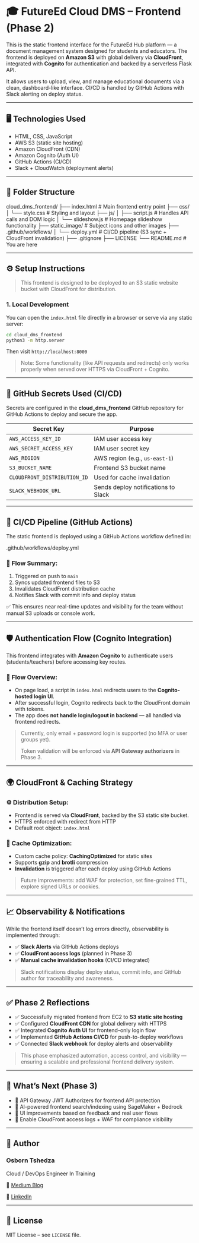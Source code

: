 # 🎓 FutureEd Cloud DMS – Frontend (Phase 2)

This is the static frontend interface for the FutureEd Hub platform — a document management system designed for students and educators. The frontend is deployed on **Amazon S3** with global delivery via **CloudFront**, integrated with **Cognito** for authentication and backed by a serverless Flask API.

It allows users to upload, view, and manage educational documents via a clean, dashboard-like interface. CI/CD is handled by GitHub Actions with Slack alerting on deploy status.

---

## 🖥️ Technologies Used

- HTML, CSS, JavaScript
- AWS S3 (static site hosting)
- Amazon CloudFront (CDN)
- Amazon Cognito (Auth UI)
- GitHub Actions (CI/CD)
- Slack + CloudWatch (deployment alerts)

---

## 📂 Folder Structure

cloud_dms_frontend/
├── index.html # Main frontend entry point
├── css/
│ └── style.css # Styling and layout
├── js/
│ ├── script.js # Handles API calls and DOM logic
│ └── slideshow.js # Homepage slideshow functionality
├── static_image/ # Subject icons and other images
├── .github/workflows/
│ └── deploy.yml # CI/CD pipeline (S3 sync + CloudFront invalidation)
├── .gitignore
├── LICENSE
└── README.md # You are here

---

## ⚙️ Setup Instructions

> This frontend is designed to be deployed to an S3 static website bucket with CloudFront for distribution.
> 

### 1. Local Development

You can open the `index.html` file directly in a browser or serve via any static server:

```bash
cd cloud_dms_frontend
python3 -m http.server

```

Then visit `http://localhost:8000`

> Note: Some functionality (like API requests and redirects) only works properly when served over HTTPS via CloudFront + Cognito.
> 

---

## 🔐 GitHub Secrets Used (CI/CD)

Secrets are configured in the **cloud_dms_frontend** GitHub repository for GitHub Actions to deploy and secure the app.

| Secret Key | Purpose |
| --- | --- |
| `AWS_ACCESS_KEY_ID` | IAM user access key |
| `AWS_SECRET_ACCESS_KEY` | IAM user secret key |
| `AWS_REGION` | AWS region (e.g., `us-east-1`) |
| `S3_BUCKET_NAME` | Frontend S3 bucket name |
| `CLOUDFRONT_DISTRIBUTION_ID` | Used for cache invalidation |
| `SLACK_WEBHOOK_URL` | Sends deploy notifications to Slack |

---

## 🚀 CI/CD Pipeline (GitHub Actions)

The static frontend is deployed using a GitHub Actions workflow defined in:

.github/workflows/deploy.yml

### 🔁 Flow Summary:

1. Triggered on push to `main`
2. Syncs updated frontend files to S3
3. Invalidates CloudFront distribution cache
4. Notifies Slack with commit info and deploy status

✅ This ensures near real-time updates and visibility for the team without manual S3 uploads or console work.

---

## 🛡️ Authentication Flow (Cognito Integration)

This frontend integrates with **Amazon Cognito** to authenticate users (students/teachers) before accessing key routes.

### 🔄 Flow Overview:

- On page load, a script in `index.html` redirects users to the **Cognito-hosted login UI**.
- After successful login, Cognito redirects back to the CloudFront domain with tokens.
- The app does **not handle login/logout in backend** — all handled via frontend redirects.

> Currently, only email + password login is supported (no MFA or user groups yet).
> 
> 
> Token validation will be enforced via **API Gateway authorizers** in Phase 3.
> 

---

## 🌍 CloudFront & Caching Strategy

### ⚙️ Distribution Setup:

- Frontend is served via **CloudFront**, backed by the S3 static site bucket.
- HTTPS enforced with redirect from HTTP
- Default root object: `index.html`

### 💾 Cache Optimization:

- Custom cache policy: **CachingOptimized** for static sites
- Supports **gzip** and **brotli** compression
- **Invalidation** is triggered after each deploy using GitHub Actions

> Future improvements: add WAF for protection, set fine-grained TTL, explore signed URLs or cookies.
> 

---

## 📈 Observability & Notifications

While the frontend itself doesn’t log errors directly, observability is implemented through:

- ✅ **Slack Alerts** via GitHub Actions deploys
- ✅ **CloudFront access logs** (planned in Phase 3)
- ✅ **Manual cache invalidation hooks** (CI/CD integrated)

> Slack notifications display deploy status, commit info, and GitHub author for traceability and awareness.
> 

---

## ✅ Phase 2 Reflections

- ✅ Successfully migrated frontend from EC2 to **S3 static site hosting**
- ✅ Configured **CloudFront CDN** for global delivery with HTTPS
- ✅ Integrated **Cognito Auth UI** for frontend-only login flow
- ✅ Implemented **GitHub Actions CI/CD** for push-to-deploy workflows
- ✅ Connected **Slack webhook** for deploy alerts and observability

> This phase emphasized automation, access control, and visibility — ensuring a scalable and professional frontend delivery system.
> 

---

## 🔮 What’s Next (Phase 3)

- 🛂 API Gateway JWT Authorizers for frontend API protection
- 🤖 AI-powered frontend search/indexing using SageMaker + Bedrock
- 🧠 UI improvements based on feedback and real user flows
- 📜 Enable CloudFront access logs + WAF for compliance visibility

---

## 🙌 Author

### **Osborn Tshedza**

Cloud / DevOps Engineer In Training

🔗 [Medium Blog](https://medium.com/@osborntshedza)

🔗 [LinkedIn](https://www.linkedin.com/in/osborn-tshedza-nethathe-503679122)

---

## 📜 License

MIT License – see `LICENSE` file.
